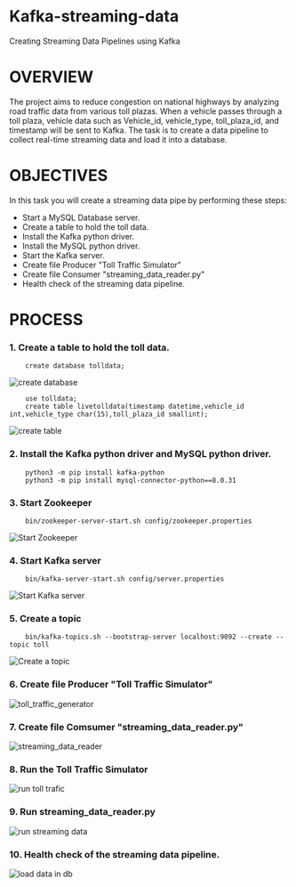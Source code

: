 # Kafka-streaming-data
Creating Streaming Data Pipelines using Kafka

# OVERVIEW
The project aims to reduce congestion on national highways by analyzing road traffic data from various toll plazas. When a vehicle passes through a toll plaza, vehicle data such as Vehicle_id, vehicle_type, toll_plaza_id, and timestamp will be sent to Kafka. The task is to create a data pipeline to collect real-time streaming data and load it into a database.

# OBJECTIVES
In this task you will create a streaming data pipe by performing these steps:
- Start a MySQL Database server.
- Create a table to hold the toll data.
- Install the Kafka python driver.
- Install the MySQL python driver.
- Start the Kafka server.
- Create file Producer "Toll Traffic Simulator"
- Create file Consumer "streaming_data_reader.py"
- Health check of the streaming data pipeline.

# PROCESS
### 1. Create a table to hold the toll data.
```
    create database tolldata;
```
![create database](https://github.com/CodeWorld-X/Kafka-streaming-data/assets/129016922/66ad47d0-609c-48ec-b0c6-8086feeec516)
```
    use tolldata;
    create table livetolldata(timestamp datetime,vehicle_id int,vehicle_type char(15),toll_plaza_id smallint);
```
![create table](https://github.com/CodeWorld-X/Kafka-streaming-data/assets/129016922/a474614a-d4fa-4dd1-a1c8-038e473ed01f)

### 2. Install the Kafka python driver and MySQL python driver.
```
    python3 -m pip install kafka-python
    python3 -m pip install mysql-connector-python==8.0.31
```
### 3. Start Zookeeper
```
    bin/zookeeper-server-start.sh config/zookeeper.properties
```
![Start Zookeeper](https://github.com/CodeWorld-X/Kafka-streaming-data/assets/129016922/c523ffb3-9ece-4dd7-8c67-91bbbcf74157)

### 4. Start Kafka server
```
    bin/kafka-server-start.sh config/server.properties
```
![Start Kafka server](https://github.com/CodeWorld-X/Kafka-streaming-data/assets/129016922/ed33e834-8d06-4066-a5eb-88f069bcded2)

### 5. Create a topic 
```
    bin/kafka-topics.sh --bootstrap-server localhost:9092 --create --topic toll
```
![Create a topic ](https://github.com/CodeWorld-X/Kafka-streaming-data/assets/129016922/83e49ef2-2244-4ed5-83a2-4b5670d670da)

### 6. Create file Producer "Toll Traffic Simulator"

![toll_traffic_generator](https://github.com/CodeWorld-X/Kafka-streaming-data/assets/129016922/be2ab827-1aa5-42f2-bfda-7600b069cdf6)

### 7. Create file Comsumer "streaming_data_reader.py"

![streaming_data_reader](https://github.com/CodeWorld-X/Kafka-streaming-data/assets/129016922/9e2efc08-ace9-43f9-92bf-8a3e83151103)

### 8. Run the Toll Traffic Simulator

![run toll trafic](https://github.com/CodeWorld-X/Kafka-streaming-data/assets/129016922/90f5fda9-503e-4af4-9a4c-886a5f1b64a5)

### 9. Run streaming_data_reader.py

![run streaming data](https://github.com/CodeWorld-X/Kafka-streaming-data/assets/129016922/4c4be518-ee89-4e38-845c-c46c15b8ae4c)

### 10. Health check of the streaming data pipeline.

![load data in db](https://github.com/CodeWorld-X/Kafka-streaming-data/assets/129016922/46256c60-8c33-4dcc-a8e2-fd0dfaa4faa5)






    
    
